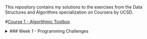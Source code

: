 This repository contains my solutions to the exercises from the Data Structures and Algorithms specialization on Coursera by UCSD.

#[Course 1 - Algorithmic Toolbox](https://github.com/kanishkmittal17/data_structures_and_algorithms_specialization_coursera_ucsd/tree/master/Algorithmic%20Toolbox)

<details>
<summary>### Week 1 - Programming Challenges</summary>
<br>
- [Sum of Two Digits](https://github.com/kanishkmittal17/data_structures_and_algorithms_specialization_coursera_ucsd/blob/master/Algorithmic%20Toolbox/Programming%20Challenges/Sum%20of%20Two%20Digits/sum_of_two_digits.py)
- [Maximum Pairwise Product](https://github.com/kanishkmittal17/data_structures_and_algorithms_specialization_coursera_ucsd/blob/master/Algorithmic%20Toolbox/Programming%20Challenges/Maximum%20Pairwise%20Product/maximum_pairwise_product.py)
</details>
